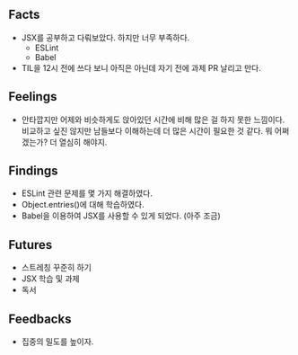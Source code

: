 ## Facts

- JSX를 공부하고 다뤄보았다. 하지만 너무 부족하다.
  - ESLint
  - Babel
- TIL을 12시 전에 쓰다 보니 아직은 아닌데 자기 전에 과제 PR 날리고 만다.

## Feelings

- 안타깝지만 어제와 비슷하게도 앉아있던 시간에 비해 많은 걸 하지 못한 느낌이다. 비교하고 싶진 않지만 남들보다 이해하는데 더 많은 시간이 필요한 것 같다. 뭐 어쩌겠는가? 더 열심히 해야지.

## Findings

- ESLint 관련 문제를 몇 가지 해결하였다.
- Object.entries()에 대해 학습하였다.
- Babel을 이용하여 JSX를 사용할 수 있게 되었다. (아주 조금)

## Futures

- 스트레칭 꾸준히 하기
- JSX 학습 및 과제
- 독서

## Feedbacks

- 집중의 밀도를 높이자.
